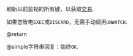 刷新以前监视的所有键，以获取[交易][tt].

[tt]: /topics/transactions

如果您致电`EXEC`或`DISCARD`，无需手动调用`UNWATCH`.

@return

@simple字符串回复：始终`OK`.
